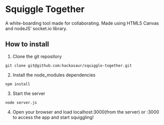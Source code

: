 # Squiggle Together
A white-boarding tool made for collaborating. Made using HTML5 Canvas and nodeJS' socket.io library. 

## How to install
1. Clone the git repository
```shell
git clone git@github.com:hackasaur/squiggle-together.git
```
2. Install the node_modules dependencies
```shell
npm install
```
3. Start the server
```shell
node server.js
```
4. Open your browser and load localhost:3000(from the server) or <your ip address>:3000 to access the app and start squiggling!


